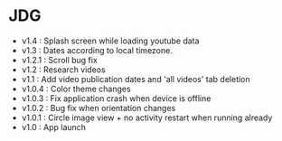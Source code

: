 JDG
=====

* v1.4 : Splash screen while loading youtube data
* v1.3 : Dates according to local timezone.
* v1.2.1 : Scroll bug fix
* v1.2 : Research videos
* v1.1 : Add video publication dates and 'all videos' tab deletion
* v1.0.4 : Color theme changes
* v1.0.3 : Fix application crash when device is offline
* v1.0.2 : Bug fix when orientation changes
* v1.0.1 : Circle image view + no activity restart when running already
* v1.0 : App launch